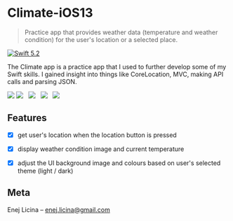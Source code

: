 # Climate-iOS13

> Practice app that provides weather data (temperature and weather condition) for the user's location or a selected place.

[![Swift 5.2][swift-image]][swift-url]

The Climate app is a practice app that I used to further develop some of my Swift skills. I gained insight into things like CoreLocation, MVC, making API calls and parsing JSON.

![](header.png)
![](https://github.com/EnejL/Readme-images/blob/master/Climate-iOS13/Simulator%20Screen%20Shot%20-%20iPhone%2011%20Pro%20-%202020-04-19%20at%2021.49.19.png)&nbsp;&nbsp;
![](https://github.com/EnejL/Readme-images/blob/master/Climate-iOS13/Simulator%20Screen%20Shot%20-%20iPhone%2011%20Pro%20-%202020-04-19%20at%2021.49.47.png)&nbsp;&nbsp;
![](https://github.com/EnejL/Readme-images/blob/master/Climate-iOS13/Simulator%20Screen%20Shot%20-%20iPhone%2011%20Pro%20-%202020-04-19%20at%2021.49.56.png)&nbsp;&nbsp;
![](https://github.com/EnejL/Readme-images/blob/master/Climate-iOS13/Simulator%20Screen%20Shot%20-%20iPhone%2011%20Pro%20-%202020-04-19%20at%2021.50.01.png)

## Features

- [x] get user's location when the location button is pressed
- [x] display weather condition image and current temperature
- [x] adjust the UI background image and colours based on user's selected theme (light / dark)


## Meta

Enej Licina – enej.licina@gmail.com

[swift-image]:https://img.shields.io/badge/swift-5.2-orange.svg
[swift-url]: https://swift.org/
[license-image]: https://img.shields.io/badge/License-MIT-blue.svg
[license-url]: LICENSE
[travis-image]: https://img.shields.io/travis/dbader/node-datadog-metrics/master.svg?style=flat-square
[travis-url]: https://travis-ci.org/dbader/node-datadog-metrics
[codebeat-image]: https://codebeat.co/badges/c19b47ea-2f9d-45df-8458-b2d952fe9dad
[codebeat-url]: https://codebeat.co/projects/github-com-vsouza-awesomeios-com

